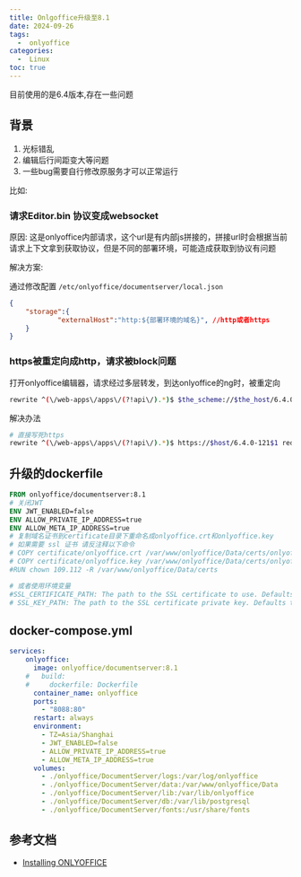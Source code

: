 ```yaml
---
title: Onlgoffice升级至8.1
date: 2024-09-26
tags:
  -  onlyoffice
categories:
  -  Linux
toc: true
---
```


目前使用的是6.4版本,存在一些问题

<!-- more -->

## 背景

1. 光标错乱
2. 编辑后行间距变大等问题
3. 一些bug需要自行修改原服务才可以正常运行

比如:

### 请求Editor.bin 协议变成websocket 
  
原因: 这是onlyoffice内部请求，这个url是有内部js拼接的，拼接url时会根据当前请求上下文拿到获取协议，但是不同的部署环境，可能造成获取到协议有问题

解决方案: 

通过修改配置
`/etc/onlyoffice/documentserver/local.json`

```json
{
    "storage":{
            "externalHost":"http:${部署环境的域名}", //http或者https
    }
}
```

### https被重定向成http，请求被block问题

打开onlyoffice编辑器，请求经过多层转发，到达onlyoffice的ng时，被重定向

```bash
rewrite ^(\/web-apps\/apps\/(?!api\/).*)$ $the_scheme://$the_host/6.4.0-121$1 redirect;
```
解决办法

```bash
# 直接写死https
rewrite ^(\/web-apps\/apps\/(?!api\/).*)$ https://$host/6.4.0-121$1 redirect;
```

## 升级的dockerfile

```dockerfile
FROM onlyoffice/documentserver:8.1
# 关闭JWT
ENV JWT_ENABLED=false
ENV ALLOW_PRIVATE_IP_ADDRESS=true
ENV ALLOW_META_IP_ADDRESS=true
# 复制域名证书到certificate目录下重命名成onlyoffice.crt和onlyoffice.key
# 如果需要 ssl 证书 请反注释以下命令
# COPY certificate/onlyoffice.crt /var/www/onlyoffice/Data/certs/onlyoffice.crt
# COPY certificate/onlyoffice.key /var/www/onlyoffice/Data/certs/onlyoffice.key
#RUN chown 109.112 -R /var/www/onlyoffice/Data/certs

# 或者使用环境变量
#SSL_CERTIFICATE_PATH: The path to the SSL certificate to use. Defaults to /var/www/onlyoffice/Data/certs/tls.crt.
# SSL_KEY_PATH: The path to the SSL certificate private key. Defaults to /var/www/onlyoffice/Data/certs/tls.key.
```

## docker-compose.yml

```yaml
services:
    onlyoffice:
      image: onlyoffice/documentserver:8.1
    #   build:
    #     dockerfile: Dockerfile
      container_name: onlyoffice
      ports:
        - "8088:80"
      restart: always
      environment:
        - TZ=Asia/Shanghai
        - JWT_ENABLED=false
        - ALLOW_PRIVATE_IP_ADDRESS=true
        - ALLOW_META_IP_ADDRESS=true
      volumes:
        - ./onlyoffice/DocumentServer/logs:/var/log/onlyoffice
        - ./onlyoffice/DocumentServer/data:/var/www/onlyoffice/Data
        - ./onlyoffice/DocumentServer/lib:/var/lib/onlyoffice
        - ./onlyoffice/DocumentServer/db:/var/lib/postgresql
        - ./onlyoffice/DocumentServer/fonts:/usr/share/fonts
```

## 参考文档

- [Installing ONLYOFFICE](https://helpcenter.onlyoffice.com/installation/docs-community-install-docker.aspx)